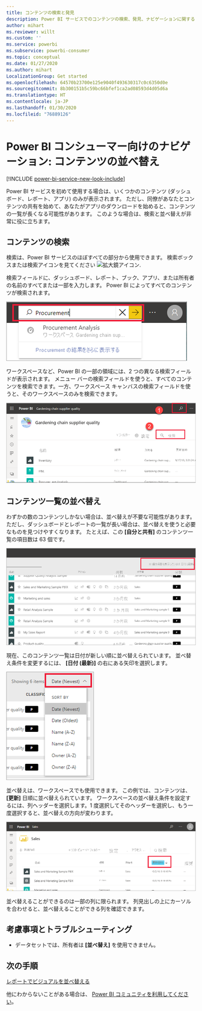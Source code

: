 ```yaml
---
title: コンテンツの検索と発見
description: Power BI サービスでのコンテンツの検索、発見、ナビゲーションに関するドキュメント
author: mihart
ms.reviewer: willt
ms.custom: ''
ms.service: powerbi
ms.subservice: powerbi-consumer
ms.topic: conceptual
ms.date: 01/27/2020
ms.author: mihart
LocalizationGroup: Get started
ms.openlocfilehash: 64570b23700e125e9040f493630317c0c6350d0e
ms.sourcegitcommit: 8b300151b5c59bc66bfef1ca2ad08593d4d05d6a
ms.translationtype: HT
ms.contentlocale: ja-JP
ms.lasthandoff: 01/30/2020
ms.locfileid: "76889126"
---
```

# <a name="navigation-for-power-bi-consumers-sorting-content"></a>Power BI コンシューマー向けのナビゲーション: コンテンツの並べ替え


[!INCLUDE [power-bi-service-new-look-include](../includes/power-bi-service-new-look-include.md)]


Power BI サービスを初めて使用する場合は、いくつかのコンテンツ (ダッシュボード、レポート、アプリ) のみが表示されます。 ただし、同僚があなたとコンテンツの共有を始めて、あなたがアプリのダウンロードを始めると、コンテンツの一覧が長くなる可能性があります。 このような場合は、検索と並べ替えが非常に役に立ちます。

## <a name="searching-for-content"></a>コンテンツの検索
 検索は、Power BI サービスのほぼすべての部分から使用できます。 検索ボックスまたは検索アイコンを見てください ![拡大鏡アイコン](./media/end-user-search-sort/power-bi-search-icon.png).

 検索フィールドに、ダッシュボード、レポート、ブック、アプリ、または所有者の名前のすべてまたは一部を入力します。 Power BI によってすべてのコンテンツが検索されます。 

 ![レポートの検索](./media/end-user-search-sort/power-bi-search-field.png) 

 ワークスペースなど、Power BI の一部の領域には、2 つの異なる検索フィールドが表示されます。 メニュー バーの検索フィールドを使うと、すべてのコンテンツを検索できます。一方、ワークスペース キャンバスの検索フィールドを使うと、そのワークスペースのみを検索できます。

 ![ワークスペース内の検索](./media/end-user-search-sort/power-bi-search-fields.png) 

## <a name="sorting-content-lists"></a>コンテンツ一覧の並べ替え

わずかの数のコンテンツしかない場合は、並べ替えが不要な可能性があります。  ただし、ダッシュボードとレポートの一覧が長い場合は、並べ替えを使うと必要なものを見つけやすくなります。 たとえば、この **[自分と共有]** のコンテンツ一覧の項目数は 63 個です。 

![[自分と共有] のコンテンツ一覧](./media/end-user-search-sort/power-bi-long-lists.png)

現在、このコンテンツ一覧は日付が新しい順に並べ替えられています。 並べ替え条件を変更するには、 **[日付 (最新)]** の右にある矢印を選択します。

![並べ替えドロップダウン メニュー](./media/end-user-search-sort/power-bi-sort-date.png)


並べ替えは、ワークスペースでも使用できます。 この例では、コンテンツは、 **[更新]** 日順に並べ替えられています。 ワークスペースの並べ替え条件を設定するには、列ヘッダーを選択します。1 度選択してそのヘッダーを選択し、もう一度選択すると、並べ替えの方向が変わります。 

![レポートの検索](./media/end-user-search-sort/power-bi-workspace-sort.png)

並べ替えることができるのは一部の列に限られます。 列見出しの上にカーソルを合わせると、並べ替えることができる列を確認できます。


## <a name="considerations-and-troubleshooting"></a>考慮事項とトラブルシューティング
* データセットでは、所有者は **[並べ替え]** を使用できません。

## <a name="next-steps"></a>次の手順
[レポートでビジュアルを並べ替える](end-user-change-sort.md)

他にわからないことがある場合は、 [Power BI コミュニティを利用してください](https://community.powerbi.com/)。
